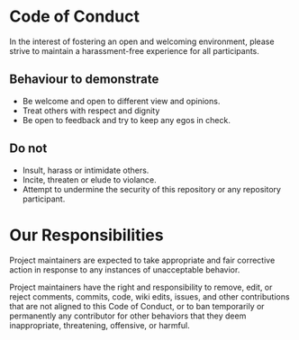 # Code of Conduct
In the interest of fostering an open and welcoming environment, please strive to maintain a harassment-free experience for all participants.

## Behaviour to demonstrate
- Be welcome and open to different view and opinions.
- Treat others with respect and dignity
- Be open to feedback and try to keep any egos in check.

## Do not
- Insult, harass or intimidate others.
- Incite, threaten or elude to violance.
- Attempt to undermine the security of this repository or any repository participant.

# Our Responsibilities
Project maintainers are expected to take appropriate and fair corrective action in response to any instances of unacceptable behavior.

Project maintainers have the right and responsibility to remove, edit, or reject comments, commits, code, wiki edits, issues, and other contributions that are not aligned to this Code of Conduct, or to ban temporarily or permanently any contributor for other behaviors that they deem inappropriate, threatening, offensive, or harmful.
